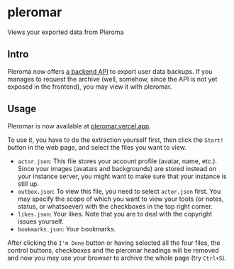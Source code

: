 # pleromar

Views your exported data from Pleroma

## Intro

Pleroma now offers [a backend API](https://docs-develop.pleroma.social/backend/development/API/pleroma_api/#create-a-user-backup-archive) to export user data backups. If you manages to request the archive (well, somehow, since the API is not yet exposed in the frontend), you may view it with pleromar.

## Usage

Pleromar is now available at [pleromar.vercel.app](pleromar.vercel.app).

To use it, you have to do the extraction yourself first, then click the `Start!` button in the web page, and select the files you want to view.

* `actor.json`: This file stores your account profile (avatar, name, etc.). Since your images (avatars and backgrounds) are stored instead on your instance server, you might want to make sure that your instance is still up.
* `outbox.json`: To view this file, you need to select `actor.json` first. You may specify the scope of which you want to view your toots (or notes, status, or whatsoever) with the checkboxes in the top right corner.
* `likes.json`: Your likes. Note that you are to deal with the copyright issues yourself.
* `bookmarks.json`: Your bookmarks.

After clicking the `I'm Done` button or having selected all the four files, the control buttons, checkboxes and the pleromar headings will be removed and now you may use your browser to archive the whole page (try `Ctrl+S`).
